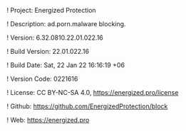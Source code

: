 ! Project: Energized Protection

! Description: ad.porn.malware blocking.

! Version: 6.32.0810.22.01.022.16

! Build Version: 22.01.022.16

! Build Date: Sat, 22 Jan 22 16:16:19 +06

! Version Code: 0221616

! License: CC BY-NC-SA 4.0, https://energized.pro/license

! Github: https://github.com/EnergizedProtection/block

! Web: https://energized.pro
